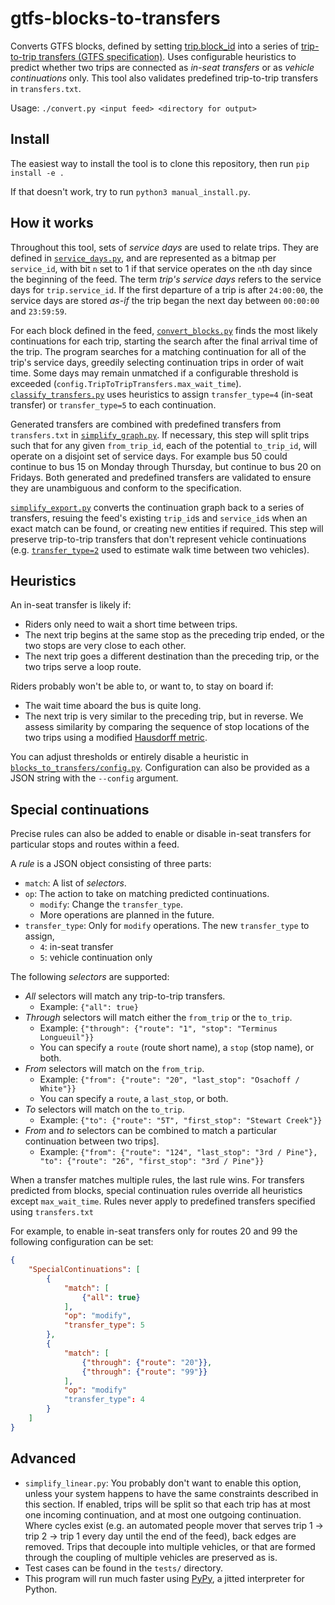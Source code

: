 # gtfs-blocks-to-transfers

Converts GTFS blocks, defined by setting [trip.block\_id](https://github.com/google/transit/blob/master/gtfs/spec/en/reference.md#example-blocks-and-service-day) into a series of [trip-to-trip transfers (GTFS specification)](https://github.com/google/transit/blob/master/gtfs/spec/en/reference.md#linked-trips). Uses configurable heuristics  to predict whether two trips are connected as _in-seat transfers_ or as _vehicle continuations_ only. This tool also validates predefined trip-to-trip transfers in `transfers.txt`.

Usage: `./convert.py <input feed> <directory for output>`

## Install

The easiest way to install the tool is to clone this repository, then run `pip install -e .`

If that doesn't work, try to run `python3 manual_install.py`. 

## How it works

Throughout this tool, sets of _service days_ are used to relate trips. They are defined in [`service_days.py`](#), and are represented as a bitmap per `service_id`, with bit `n` set to 1 if that service operates on the `n`th day since the beginning of the feed. The term _trip's service days_ refers to the service days for `trip.service_id`. If the first departure of a trip is after `24:00:00`, the service days are stored _as-if_ the trip began the next day between `00:00:00` and `23:59:59`.

For each block defined in the feed, [`convert_blocks.py`](#) finds the most likely continuations for each trip, starting the search after the final arrival time of the trip. The program searches for a matching continuation for all of the trip's service days, greedily selecting continuation trips in order of wait time. Some days may remain unmatched if a configurable threshold is exceeded (`config.TripToTripTransfers.max_wait_time`). [`classify_transfers.py`](#) uses heuristics to assign `transfer_type=4` (in-seat transfer) or `transfer_type=5` to each continuation.

Generated transfers are combined with predefined transfers from `transfers.txt` in [`simplify_graph.py`](#). If necessary, this step will split trips such that for any given `from_trip_id`, each of the potential `to_trip_id`, will operate on a disjoint set of service days. For example bus 50 could continue to bus 15 on Monday through Thursday, but continue to bus 20 on Fridays. Both generated and predefined transfers are validated to ensure they are unambiguous and conform to the specification.

[`simplify_export.py`](#) converts the continuation graph back to a series of transfers, resuing the feed's existing `trip_id`s and `service_id`s when an exact match can be found, or creating new entities if required. This step will preserve trip-to-trip transfers that don't represent vehicle continuations (e.g. [`transfer_type=2`](https://github.com/google/transit/blob/master/gtfs/spec/en/reference.md#transferstxt) used to estimate walk time between two vehicles).

## Heuristics

An in-seat transfer is likely if:

* Riders only need to wait a short time between trips.
* The next trip begins at the same stop as the preceding trip ended, or the two stops are very close to each other.
* The next trip goes a different destination than the preceding trip, or the two trips serve a loop route.


Riders probably won't be able to, or want to, to stay on board if:

* The wait time aboard the bus is quite long.
* The next trip is very similar to the preceding trip, but in reverse. We assess similarity by comparing the sequence of stop locations of the two trips using a modified [Hausdorff metric](https://en.wikipedia.org/wiki/Hausdorff_distance).

You can adjust thresholds or entirely disable a heuristic in [`blocks_to_transfers/config.py`](#). Configuration can also be provided as a JSON string with the `--config` argument.

## Special continuations

Precise rules can also be added to enable or disable in-seat transfers for particular stops and routes within a feed. 

A _rule_ is a JSON object consisting of three parts:

- `match`: A list of _selectors_.
- `op`: The action to take on matching predicted continuations.
    - `modify`: Change the `transfer_type`.
    - More operations are planned in the future.
- `transfer_type`: Only for `modify` operations. The new `transfer_type` to assign,
    - `4`: in-seat transfer
    - `5`: vehicle continuation only

The following _selectors_ are supported:

- _All_ selectors will match any trip-to-trip transfers.
    - Example: `{"all": true}`
- _Through_ selectors will match either the `from_trip` or the `to_trip`.
    - Example: `{"through": {"route": "1", "stop": "Terminus Longueuil"}}`
    - You can specify a `route` (route short name), a `stop` (stop name), or both.
- _From_ selectors will match on the `from_trip`.
    - Example: `{"from": {"route": "20", "last_stop": "Osachoff / White"}}`
    - You can specify a `route`, a `last_stop`, or both.
- _To_ selectors will match on the `to_trip`.
    - Example:  `{"to": {"route": "5T", "first_stop": "Stewart Creek"}}`
- _From_ and _to_ selectors can be combined to match a particular continuation between two trips].
    - Example: `{"from": {"route": "124", "last_stop": "3rd / Pine"}, "to": {"route": "26", "first_stop": "3rd / Pine"}}`

When a transfer matches multiple rules, the last rule wins. For transfers predicted from blocks, special continuation rules override all heuristics except `max_wait_time`. Rules never apply to predefined transfers specified using `transfers.txt`

For example, to enable in-seat transfers only for routes 20 and 99 the following configuration can be set:

```json
{
    "SpecialContinuations": [
        {
            "match": [
                {"all": true}
            ],
            "op": "modify",
            "transfer_type": 5
        },
        {
            "match": [
                {"through": {"route": "20"}},
                {"through": {"route": "99"}}
            ],
            "op": "modify"
            "transfer_type": 4
        }
    ]
} 
```

## Advanced

* `simplify_linear.py`: You probably don't want to enable this option, unless your system happens to have the same constraints described in this section. If enabled, trips will be split so that each trip has at most one incoming continuation, and at most one outgoing continuation. Where cycles exist (e.g. an automated people mover that serves trip 1 -> trip 2 -> trip 1 every day until the end of the feed), back edges are removed. Trips that decouple into multiple vehicles, or that are formed through the coupling of multiple vehicles are preserved as is. 
* Test cases can be found in the `tests/` directory.
* This program will run much faster using [PyPy](https://www.pypy.org), a jitted interpreter for Python.
